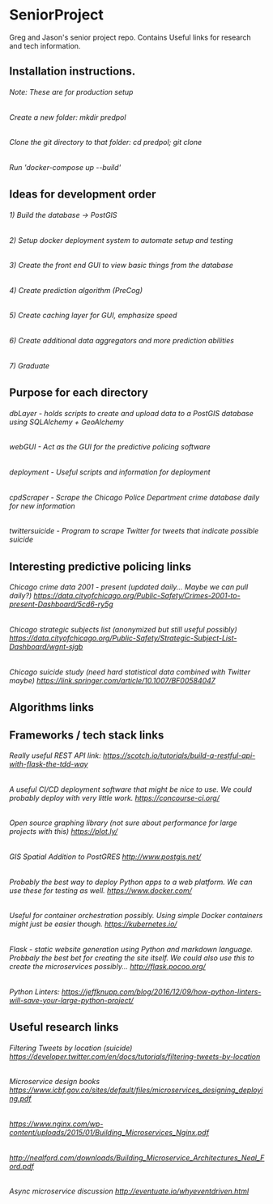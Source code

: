 # SeniorProject
Greg and Jason's senior project repo. Contains Useful links for research and tech information.

## Installation instructions.
###### Note: These are for production setup
###### Create a new folder: mkdir predpol
###### Clone the git directory to that folder: cd predpol; git clone <url>
###### Run 'docker-compose up --build'

## Ideas for development order
###### 1) Build the database -> PostGIS
###### 2) Setup docker deployment system to automate setup and testing
###### 3) Create the front end GUI to view basic things from the database
###### 4) Create prediction algorithm (PreCog)
###### 5) Create caching layer for GUI, emphasize speed
###### 6) Create additional data aggregators and more prediction abilities
###### 7) Graduate

## Purpose for each directory
###### dbLayer        - holds scripts to create and upload data to a PostGIS database using SQLAlchemy + GeoAlchemy
###### webGUI         - Act as the GUI for the predictive policing software
###### deployment     - Useful scripts and information for deployment
###### cpdScraper     - Scrape the Chicago Police Department crime database daily for new information
###### twittersuicide - Program to scrape Twitter for tweets that indicate possible suicide

## Interesting predictive policing links
###### Chicago crime data 2001 - present (updated daily... Maybe we can pull daily?) https://data.cityofchicago.org/Public-Safety/Crimes-2001-to-present-Dashboard/5cd6-ry5g
###### Chicago strategic subjects list (anonymized but still useful possibly) https://data.cityofchicago.org/Public-Safety/Strategic-Subject-List-Dashboard/wgnt-sjgb
###### Chicago suicide study (need hard statistical data combined with Twitter maybe) https://link.springer.com/article/10.1007/BF00584047

## Algorithms links

## Frameworks / tech stack links
###### Really useful REST API link: https://scotch.io/tutorials/build-a-restful-api-with-flask-the-tdd-way
###### A useful CI/CD deployment software that might be nice to use. We could probably deploy with very little work. https://concourse-ci.org/
###### Open source graphing library (not sure about performance for large projects with this) https://plot.ly/
###### GIS Spatial Addition to PostGRES http://www.postgis.net/
###### Probably the best way to deploy Python apps to a web platform. We can use these for testing as well. https://www.docker.com/
###### Useful for container orchestration possibly. Using simple Docker containers might just be easier though. https://kubernetes.io/
###### Flask - static website generation using Python and markdown language. Probbaly the best bet for creating the site itself. We could also use this to create the microservices possibly... http://flask.pocoo.org/
###### Python Linters: https://jeffknupp.com/blog/2016/12/09/how-python-linters-will-save-your-large-python-project/

## Useful research links
###### Filtering Tweets by location (suicide) https://developer.twitter.com/en/docs/tutorials/filtering-tweets-by-location
###### Microservice design books https://www.icbf.gov.co/sites/default/files/microservices_designing_deploying.pdf
###### https://www.nginx.com/wp-content/uploads/2015/01/Building_Microservices_Nginx.pdf
###### http://nealford.com/downloads/Building_Microservice_Architectures_Neal_Ford.pdf
###### Async microservice discussion http://eventuate.io/whyeventdriven.html
